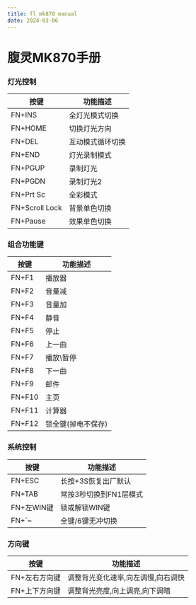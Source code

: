 ```yaml
---
title: fl mk870 manual
date: 2024-03-06
---
```


# 腹灵MK870手册



### 灯光控制

| 按键           | 功能描述         |
| -------------- | ---------------- |
| FN+INS         | 全灯光模式切换   |
| FN+HOME        | 切换灯光方向     |
| FN+DEL         | 互动模式循环切换 |
| FN+END         | 灯光录制模式     |
| FN+PGUP        | 录制灯光         |
| FN+PGDN        | 录制灯光2        |
| FN+Prt Sc      | 全彩模式         |
| FN+Scroll Lock | 背景单色切换     |
| FN+Pause       | 效果单色切换     |

### 组合功能键

| 按键   | 功能描述           |
| ------ | ------------------ |
| FN+F1  | 播放器             |
| FN+F2  | 音量减             |
| FN+F3  | 音量加             |
| FN+F4  | 静音               |
| FN+F5  | 停止               |
| FN+F6  | 上一曲             |
| FN+F7  | 播放\暂停          |
| FN+F8  | 下一曲             |
| FN+F9  | 邮件               |
| FN+F10 | 主页               |
| FN+F11 | 计算器             |
| FN+F12 | 锁全键(掉电不保存) |

### 系统控制

| 按键       | 功能描述               |
| ---------- | ---------------------- |
| FN+ESC     | 长按+3S恢复出厂默认    |
| FN+TAB     | 常按3秒切换到FN1层模式 |
| FN+左WIN键 | 锁或解锁WIN键          |
| FN+`~      | 全键/6键无冲切换       |

### 方向键

| 按键          | 功能描述                           |
| ------------- | ---------------------------------- |
| FN+左右方向键 | 调整背光变化速率,向左调慢,向右调快 |
| FN+上下方向键 | 调整背光亮度,向上调亮,向下调暗     |

### 